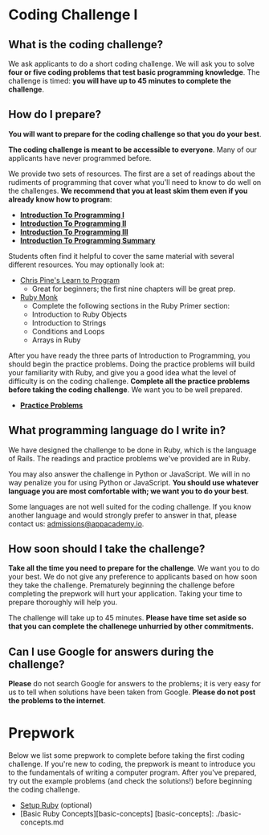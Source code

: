 # Coding Challenge I

## What is the coding challenge?

We ask applicants to do a short coding challenge. We will ask you to
solve **four or five coding problems that test basic programming
knowledge**. The challenge is timed: **you will have up to 45 minutes
to complete the challenge**.

## How do I prepare?

**You will want to prepare for the coding challenge so that you do
your best**.

**The coding challenge is meant to be accessible to everyone**. Many
of our applicants have never programmed before.

We provide two sets of resources. The first are a set of readings
about the rudiments of programming that cover what you'll need to know
to do well on the challenges. **We recommend that you at least skim
them even if you already know how to program**:

* **[Introduction To Programming I][intro-to-programming-1]**
* **[Introduction To Programming II][intro-to-programming-2]**
* **[Introduction To Programming III][intro-to-programming-3]**
* **[Introduction To Programming Summary][intro-to-programming-summary]**

[intro-to-programming-1]: ./introduction-to-programming-1.md
[intro-to-programming-2]: ./introduction-to-programming-2.md
[intro-to-programming-3]: ./introduction-to-programming-3.md
[intro-to-programming-summary]: ./introduction-to-programming-summary.md

Students often find it helpful to cover the same material with several
different resources. You may optionally look at:

* [Chris Pine's Learn to Program][chris-pine]
    * Great for beginners; the first nine chapters will be great prep.
* [Ruby Monk][ruby-monk]
    * Complete the following sections in the Ruby Primer section:
    * Introduction to Ruby Objects
    * Introduction to Strings
    * Conditions and Loops
    * Arrays in Ruby

[chris-pine]: http://filepi.com/i/kF0llED
[ruby-monk]: https://rubymonk.com/learning/books/1-ruby-primer

After you have ready the three parts of Introduction to Programming,
you should begin the practice problems. Doing the practice problems
will build your familiarity with Ruby, and give you a good idea what
the level of difficulty is on the coding challenge. **Complete all the
practice problems before taking the coding challenge**. We want you to
be well prepared.

* **[Practice Problems][practice-problems]**

[practice-problems]: ./practice-problems.md

## What programming language do I write in?

We have designed the challenge to be done in Ruby, which is the
language of Rails. The readings and practice problems we've provided
are in Ruby.

You may also answer the challenge in Python or JavaScript. We will in
no way penalize you for using Python or JavaScript. **You should use
whatever language you are most comfortable with; we want you to do
your best**.

Some languages are not well suited for the coding challenge. If you
know another language and would strongly prefer to answer in that,
please contact us: [admissions@appacademy.io][admissions].

[admissions]: mailto:admissions@appacademy.io

## How soon should I take the challenge?

**Take all the time you need to prepare for the challenge**. We want
you to do your best. We do not give any preference to applicants based
on how soon they take the challenge. Prematurely beginning the
challenge before completing the prepwork will hurt your
application. Taking your time to prepare thoroughly will help you.

The challenge will take up to 45 minutes. **Please have time set aside
so that you can complete the challenege unhurried by other
commitments.**

## Can I use Google for answers during the challenge?

**Please** do not search Google for answers to the problems; it is
very easy for us to tell when solutions have been taken from Google.
**Please do not post the problems to the internet**.

# Prepwork

Below we list some prepwork to complete before taking the first coding
challenge. If you're new to coding, the prepwork is meant to introduce
you to the fundamentals of writing a computer program. After you've
prepared, try out the example problems (and check the solutions!)
before beginning the coding challenge.

* [Setup Ruby][setup] (optional)
* [Basic Ruby Concepts][basic-concepts]
[basic-concepts]: ./basic-concepts.md

[setup]: ./setup.md
